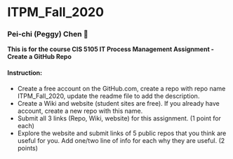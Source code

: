 # ITPM_Fall_2020

### Pei-chi (Peggy) Chen :memo:

**This is for the course CIS 5105 IT Process Management Assignment - Create a GitHub Repo**

#### Instruction:
- Create a free account on the GitHub.com, create a repo with repo name ITPM_Fall_2020, update the readme file to add the description.
- Create a Wiki and website (student sites are free).  If you already have account, create a new repo with this name. 
- Submit all 3 links  (Repo, Wiki, website) for this assignment. (1 point for each)
- Explore the website and submit links of 5 public repos that you think are useful for you. Add one/two line of info for each why they are useful. (2 points)
